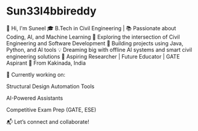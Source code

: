 # Sun33l4bbireddy
👋 Hi, I'm Suneel
🎓 B.Tech in Civil Engineering | 📚 Passionate about Coding, AI, and Machine Learning
🔧 Exploring the intersection of Civil Engineering and Software Development
🧪 Building projects using Java, Python, and AI tools
💡 Dreaming big with offline AI systems and smart civil engineering solutions
🎯 Aspiring Researcher | Future Educator | GATE Aspirant
📍 From Kakinada, India

🌱 Currently working on:

Structural Design Automation Tools

AI-Powered Assistants

Competitive Exam Prep (GATE, ESE)

📬 Let’s connect and collaborate!
